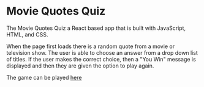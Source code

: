 # Movie Quotes Quiz

The Movie Quotes Quiz a React based app that is built with JavaScript, HTML, and CSS.

When the page first loads there is a random quote from a movie or television show. The user is able to choose an answer from a drop down list of titles. If the user makes the correct choice,  then a "You Win" message is displayed and then they are given the option to play again.

The game can be played [here](https://movie-quotes-quiz-ck.herokuapp.com/)

